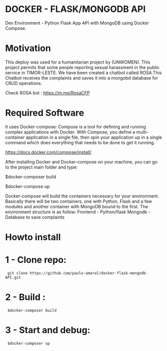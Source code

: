 # DOCKER - FLASK/MONGODB API
Dev Environment - Python Flask App API with MongoDB using Docker Compose.

# Motivation
This deploy was used for a humanitarian project by (UNWOMEN). This project permits that some people reporting sexual harassment in the public service in TIMOR-LESTE. We have been created a chatbot called ROSA.This Chatbot receives the complaints and saves it into a mongobd database for CRUD operations.

Check ROSA bot : https://m.me/RosaCFP


# Required Software
It uses Docker-compose: Compose is a tool for defining and running complex applications with Docker. With Compose, you define a multi-container application in a single file, then spin your application up in a single command which does everything that needs to be done to get it running.

https://docs.docker.com/compose/install/

After installing Docker and Docker-compose on your machine, you can go to the project main folder and type:

$docker-composer build

$docker-compose up

Docker-compose will build the containers necessary for your environment. Basically there will be two containers, one with Python, Flask and a few modules and another container with MongoDB bound to the first. The environment structure is as follow:
Frontend - Python/flask
Mongodb - Database to save complaints

# Howto install
   # 1 - Clone repo:
     git clone https://github.com/paulo-amaral/docker-flask-mongodb-API.git
   # 2 - Build :
     $docker-composer build
   # 3 - Start and debug:
     $docker-composer up
    
    
